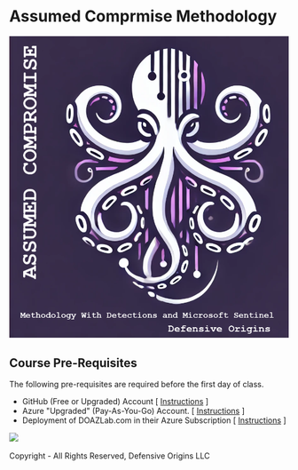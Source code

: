# Assumed Comprmise Methodology

![A C2](images/AC2.png)

## Course Pre-Requisites

The following pre-requisites are required before the first day of class.

* GitHub (Free or Upgraded) Account [ [Instructions](labs/GitHub.md) ]
* Azure "Upgraded" (Pay-As-You-Go) Account. [ [Instructions](labs/AzureAccount.md) ]
* Deployment of DOAZLab.com in their  Azure Subscription [ [Instructions](labs/DOAZLab.md) ]

![][Div1]

Copyright - All Rights Reserved, Defensive Origins LLC



  [Div1]: images/div1.png
  [Div2]: images/div2.png
  [DO]: https://www.defensiveorigins.com
  [DOAZLab]: https://www.doazlab.com
  [DOAZLab-Github]: https://github.com/DefensiveOrigins/DO-LAB
  [DOTraining]: https://training.defensiveorigins.com
  [DORegister]: https://defensiveorigins.com/first-to-know/
  [DOAboutUs]: https://defensiveorigins.com/about-us
  [WWHF]: https://wildwesthackinfest.com/
  [1]: https://defensiveorigins.com/
  [DOImage]:Z-images/do_darkbackground.jpg
